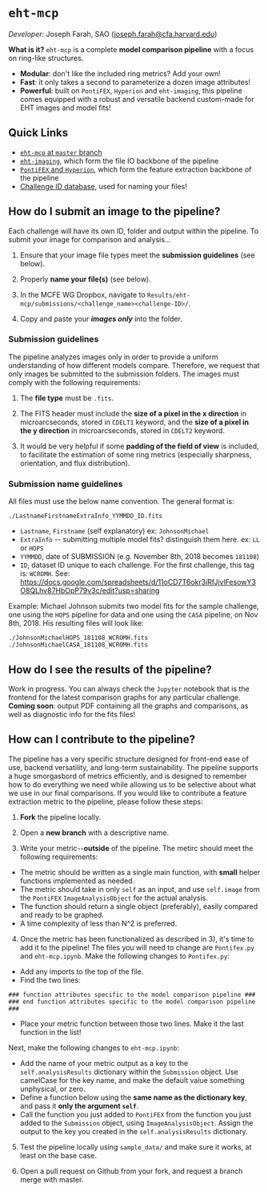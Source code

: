 # `eht-mcp` 

*Developer:* Joseph Farah, SAO (joseph.farah@cfa.harvard.edu)

**What is it?** `eht-mcp` is a complete **model comparison pipeline** with a focus on ring-like structures.

  - **Modular**: don't like the included ring metrics? Add your own!
  - **Fast**: it only takes a second to parameterize a dozen image attributes!
  - **Powerful**: built on `PontiFEX`, `Hyperion` and `eht-imaging`, this pipeline comes equipped with a robust and versatile backend custom-made for EHT images and model fits!


## Quick Links
 * [`eht-mcp` at `master` branch](https://github.com/sao-eht/model-comparison-pipeline)
 * [`eht-imaging`](https://github.com/achael/eht-imaging), which form the file IO backbone of the pipeline
 * [`PontiFEX` and `Hyperion`](https://github.com/sao-eht/pontifex), which form the feature extraction backbone of the pipeline
 * [Challenge ID database](https://docs.google.com/spreadsheets/d/11oCD7T6okr3iRfJjvlFesowY3O8QLhv87HbOpP79v3c/edit?usp=sharing), used for naming your files!

## How do I submit an image to the pipeline?
Each challenge will have its own ID, folder and output within the pipeline. To submit your image for comparison and analysis...

  1) Ensure that your image file types meet the **submission guidelines** (see below).
  
  2) Properly **name your file(s)** (see below).

  3) In the MCFE WG Dropbox, navigate to `Results/eht-mcp/submissions/<challenge_name><challenge-ID>/`. 

  4) Copy and paste your ***images only*** into the folder.

### Submission guidelines

The pipeline analyzes images only in order to provide a uniform understanding of how different models compare. Therefore, we request that only images be submitted to the submission folders. The images must comply with the following requirements:

  1) The **file type** must be `.fits`. 

  2) The FITS header must include the **size of a pixel in the x direction** in microarcseconds, stored in `CDELT1` keyword, and the **size of a pixel in the y direction** in microarcseconds, stored in `CDELT2` keyword. 

  3) It would be very helpful if some **padding of the field of view** is included, to facilitate the estimation of some ring metrics (especially sharpness, orientation, and flux distribution).

### Submission name guidelines

All files must use the below name convention. The general format is:

```
./LastnameFirstnameExtraInfo_YYMMDD_ID.fits
```

 * `Lastname`, `Firstname` (self explanatory) ex: `JohnsonMichael`
 * `ExtraInfo` -- submitting multiple model fits? distinguish them here. ex: `LL` or `HOPS`
 * `YYMMDD`, date of SUBMISSION (e.g. November 8th, 2018 becomes `181108`)
 * `ID`, dataset ID unique to each challenge. For the first challenge, this tag is: `WCROMH`. See: https://docs.google.com/spreadsheets/d/11oCD7T6okr3iRfJjvlFesowY3O8QLhv87HbOpP79v3c/edit?usp=sharing

Example: Michael Johnson submits two model fits for the sample challenge, one using the `HOPS` pipeline for data and one using the `CASA` pipeline, on Nov 8th, 2018. His resulting files will look like:

```
./JohnsonMichaelHOPS_181108_WCROMH.fits
./JohnsonMichaelCASA_181108_WCROMH.fits
``` 

## How do I see the results of the pipeline?

Work in progress. You can always check the `Jupyter` notebook that is the frontend for the latest comparison graphs for any particular challenge. **Coming soon**: output PDF containing all the graphs and comparisons, as well as diagnostic info for the fits files!


## How can I contribute to the pipeline?

The pipeline has a very specific structure designed for front-end ease of use, backend versatility, and long-term sustainability. The pipeline supports a huge smorgasbord of metrics efficiently, and is designed to remember how to do everything we need while allowing us to be selective about what we use in our final comparisons. If you would like to contribute a feature extraction metric to the pipeline, please follow these steps:

  1) **Fork** the pipeline locally. 

  2) Open a **new branch** with a descriptive name. 

  3) Write your metric--**outside** of the pipeline. The metirc should meet the following requirements:

  * The metric should be written as a single main function, with **small** helper functions implemented as needed. 
  * The metric should take in only `self` as an input, and use `self.image` from the `PontiFEX` `ImageAnalysisObject` for the actual analysis. 
  * The function should return a single object (preferably), easily compared and ready to be graphed. 
  * A time complexity of less than N^2 is preferred. 

4) Once the metric has been functionalized as described in 3), it's time to add it to the pipeline! The files you will need to change are `Pontifex.py` and `eht-mcp.ipynb`. Make the following changes to `Pontifex.py`:

* Add any imports to the top of the file.
* Find the two lines: 

```
### function attributes specific to the model comparison pipeline ###
### end function attributes specific to the model comparison pipeline ###
```
* Place your metric function between those two lines. Make it the last function in the list!

Next, make the following changes to `eht-mcp.ipynb`:

* Add the name of your metric output as a key to the `self.analysisResults` dictionary within the `Submission` object. Use camelCase for the key name, and make the default value something unphysical, or zero. 
* Define a function below using the **same name as the dictionary key**, and pass it **only the argument `self`**.
* Call the function you just added to `PontiFEX` from the function you just added to the `Submission` object, using `ImageAnalysisObject`. Assign the output to the key you created in the `self.analysisResults` dictionary. 

5) Test the pipeline locally using `sample_data/` and make sure it works, at least on the base case. 

6) Open a pull request on Github from your fork, and request a branch merge with master.


